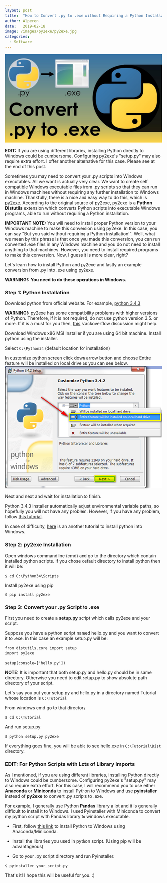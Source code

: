 ```yaml
---
layout: post
title:  "How to Convert .py to .exe without Requiring a Python Installation to Windows"
author: Alperen
date:   2019-02-18
image: /images/py2exe/py2exe.jpg
categories:
  - Software
---
```


![Py2Exe Cover](/images/py2exe/py2exe.jpg)

**EDIT:** If you are using different libraries, installing Python directly to Windows could be cumbersome. Configuring py2exe's "setup.py" may also require extra effort. I offer another alternative for this case. Please see at the end of this post.

Sometimes you may need to convert your .py scripts into Windows executables. All we want is actually very clear. We want to create self compatible Windows executable files from .py scripts so that they can run in Windows machines without requiring any further installation to Windows machine. Thankfully, there is a nice and easy way to do this, which is [py2exe](http://www.py2exe.org/). According to the original source of py2exe, py2exe is a **Python Distutils** extension which converts Python scripts into executable Windows programs, able to run without requiring a Python installation.

**IMPORTANT NOTE:** You will need to install proper Python version to your Windows machine to make this conversion using py2exe. In this case, you can say "But you said without requiring a Python Installation!". Well, what we mean by this phrase is that once you made this conversion, you can run converted .exe files in any Windows machine and you do not need to install anything to that machines. However, you need to install required programs to make this conversion. Now, I guess it is more clear, right? 

Let's learn how to install Python and py2exe and lastly an example conversion from .py into .exe using py2exe.

**WARNING!:** **You need to do these operations in Windows.**

### Step 1: Python Installation
Download python from official website. For example, [python 3.4.3](https://www.python.org/downloads/release/python-343/)

**WARNING!:** py2exe has some compatibility problems with higher versions of Python. Therefore, if it is not required, do not use python version 3.5. or more. If it is a must for you then, [this](https://stackoverflow.com/questions/41570359/how-can-i-convert-a-py-to-exe-for-python) stackoverflow discussion might help.

Download Windows x86 MSI Installer if you are using 64 bit machine. Install python using the installer.

Select ```C:\Python34``` (default location for installation)

In customize python screen click down arrow button and choose Entire feature will be installed on local drive as you can see below.
![Customize python screen](/images/py2exe/customize_python_screen.png)

Next and next and wait for installation to finish.

Python 3.4.3 installer automatically adjust environmental variable paths, so hopefully you will not have any problem.
However, if you have any problem, follow [this tutorial]( 
https://simpletutorials.com/c/1613/How+to+Add+Python+3+directories+to+your+PATH+in+Windows+7).

In case of difficulty, [here]( https://simpletutorials.com/c/1522/Installing+Python+3+%2832+bit%29+on+Windows) is an another tutorial to install python into Windows.

### Step 2: py2exe Installation
Open windows commandline (cmd) and go to the directory which contain installed python scripts. If you chose default directory to install python
then it will be:
```
$ cd C:\Python34\Scripts
```
Install py2exe using pip
```
$ pip install py2exe
```
### Step 3: Convert your .py Script to .exe
First you need to create a **setup.py** script which calls py2exe and your script. 

Suppose you have a python script named hello.py and you want to convert it to .exe. In this case an example setup.py will be:
```
from distutils.core import setup
import py2exe

setup(console=['hello.py'])
```
**NOTE:** It is important that both setup.py and hello.py should be in same directory. Otherwise you need to edit setup.py to show absolute path directory of your script.

Let's say you put your setup.py and hello.py in a directory named Tutorial whose location is ``C:\Tutorial``

From windows cmd go to that directory
```
$ cd C:\Tutorial
```
And run setup.py
```
$ python setup.py py2exe
```
If everything goes fine, you will be able to see hello.exe in ```C:\Tutorial\Dist``` directory.

### EDIT: For Python Scripts with Lots of Library Imports
As I mentioned, if you are using different libraries, installing Python directly to Windows could be cumbersome. Configuring py2exe's "setup.py" may also require extra effort. For this case, I will recommend you to use either **Anaconda** or **Miniconda** to install Python to Windows and use **pyinstaller** instead of **py2exe** to convert .py scripts to .exe.

For example, I generally use Python **Pandas** library a lot and it is generally difficult to install it to Windows. I used Pyinstaller with Miniconda to convert my python script with Pandas library to windows executable.

* First, follow [this link](http://pandas.pydata.org/pandas-docs/version/0.19/install.html) to install Python to Windows using Anaconda/Miniconda.

* Install the libraries you used in python script. (Using pip will be advantageous)

* Go to your .py script directory and run Pyinstaller.
```
$ pyinstaller your_script.py
```

That's it! I hope this will be useful for you. :)

<center> 
  <script type='text/javascript' src='https://storage.ko-fi.com/cdn/widget/Widget_2.js'></script><script type='text/javascript' style="text-align:center">kofiwidget2.init('Buy Me a Coffee', '#e08428', 'V7V3IDOGW');kofiwidget2.draw();</script> 
</center>